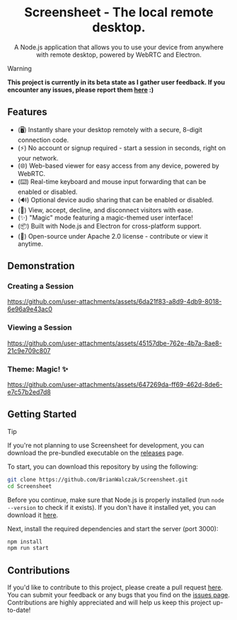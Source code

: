 <h1 align="center">Screensheet - The local remote desktop.</h1>
<p align="center">A Node.js application that allows you to use your device from anywhere with remote desktop, powered by WebRTC and Electron.</p>

> [!WARNING]
> **This project is currently in its beta state as I gather user feedback. If you encounter any issues, please report them <a href='https://github.com/BrianWalczak/Screensheet/issues'>here</a> :)**

## Features
- (🖥️) Instantly share your desktop remotely with a secure, 8-digit connection code.
- (⚡) No account or signup required - start a session in seconds, right on your network.
- (🌐) Web-based viewer for easy access from any device, powered by WebRTC.
- (⌨️) Real-time keyboard and mouse input forwarding that can be enabled or disabled.
- (🔊) Optional device audio sharing that can be enabled or disabled.
- (👥) View, accept, decline, and disconnect visitors with ease.
- (✨) "Magic" mode featuring a magic-themed user interface!
- (📦) Built with Node.js and Electron for cross-platform support.
- (👤) Open-source under Apache 2.0 license - contribute or view it anytime.

## Demonstration

### Creating a Session
https://github.com/user-attachments/assets/6da21f83-a8d9-4db9-8018-6e96a9e43ac0

### Viewing a Session
https://github.com/user-attachments/assets/45157dbe-762e-4b7a-8ae8-21c9e709c807

### Theme: Magic! ✨
https://github.com/user-attachments/assets/647269da-ff69-462d-8de6-e7c57b2ed7d8


## Getting Started
> [!TIP]
> If you're not planning to use Screensheet for development, you can download the pre-bundled executable on the [releases](https://github.com/brianwalczak/Screensheet/releases/latest) page.

To start, you can download this repository by using the following:
```bash
git clone https://github.com/BrianWalczak/Screensheet.git
cd Screensheet
```

Before you continue, make sure that Node.js is properly installed (run `node --version` to check if it exists). If you don't have it installed yet, you can download it [here](https://nodejs.org/en/download).

Next, install the required dependencies and start the server (port 3000):
```bash
npm install
npm run start
```

## Contributions

If you'd like to contribute to this project, please create a pull request [here](https://github.com/BrianWalczak/Screensheet/pulls). You can submit your feedback or any bugs that you find on the <a href='https://github.com/BrianWalczak/Screensheet/issues'>issues page</a>. Contributions are highly appreciated and will help us keep this project up-to-date!

